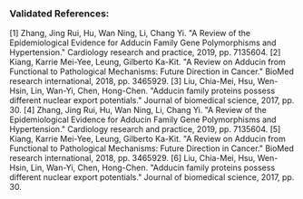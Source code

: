 ### Validated References: 
[1] Zhang, Jing Rui, Hu, Wan Ning, Li, Chang Yi. "A Review of the Epidemiological Evidence for Adducin Family Gene Polymorphisms and Hypertension." Cardiology research and practice, 2019, pp. 7135604.
[2] Kiang, Karrie Mei-Yee, Leung, Gilberto Ka-Kit. "A Review on Adducin from Functional to Pathological Mechanisms: Future Direction in Cancer." BioMed research international, 2018, pp. 3465929.
[3] Liu, Chia-Mei, Hsu, Wen-Hsin, Lin, Wan-Yi, Chen, Hong-Chen. "Adducin family proteins possess different nuclear export potentials." Journal of biomedical science, 2017, pp. 30.
[4] Zhang, Jing Rui, Hu, Wan Ning, Li, Chang Yi. "A Review of the Epidemiological Evidence for Adducin Family Gene Polymorphisms and Hypertension." Cardiology research and practice, 2019, pp. 7135604.
[5] Kiang, Karrie Mei-Yee, Leung, Gilberto Ka-Kit. "A Review on Adducin from Functional to Pathological Mechanisms: Future Direction in Cancer." BioMed research international, 2018, pp. 3465929.
[6] Liu, Chia-Mei, Hsu, Wen-Hsin, Lin, Wan-Yi, Chen, Hong-Chen. "Adducin family proteins possess different nuclear export potentials." Journal of biomedical science, 2017, pp. 30.
